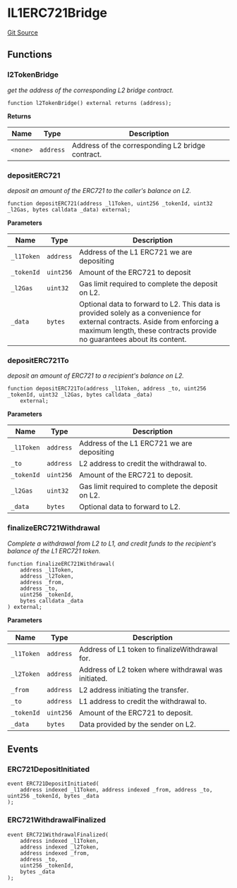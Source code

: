 # IL1ERC721Bridge
[Git Source](https://github.com/Passageway-Protocol/passageway-contracts/blob/b1d863b56b7778896c93bea0b98299fccb2c787f/contracts/optimism/interfaces/IL1ERC721Bridge.sol)


## Functions
### l2TokenBridge

*get the address of the corresponding L2 bridge contract.*


```solidity
function l2TokenBridge() external returns (address);
```
**Returns**

|Name|Type|Description|
|----|----|-----------|
|`<none>`|`address`|Address of the corresponding L2 bridge contract.|


### depositERC721

*deposit an amount of the ERC721 to the caller's balance on L2.*


```solidity
function depositERC721(address _l1Token, uint256 _tokenId, uint32 _l2Gas, bytes calldata _data) external;
```
**Parameters**

|Name|Type|Description|
|----|----|-----------|
|`_l1Token`|`address`|Address of the L1 ERC721 we are depositing|
|`_tokenId`|`uint256`|Amount of the ERC721 to deposit|
|`_l2Gas`|`uint32`|Gas limit required to complete the deposit on L2.|
|`_data`|`bytes`|Optional data to forward to L2. This data is provided solely as a convenience for external contracts. Aside from enforcing a maximum length, these contracts provide no guarantees about its content.|


### depositERC721To

*deposit an amount of ERC721 to a recipient's balance on L2.*


```solidity
function depositERC721To(address _l1Token, address _to, uint256 _tokenId, uint32 _l2Gas, bytes calldata _data)
    external;
```
**Parameters**

|Name|Type|Description|
|----|----|-----------|
|`_l1Token`|`address`|Address of the L1 ERC721 we are depositing|
|`_to`|`address`|L2 address to credit the withdrawal to.|
|`_tokenId`|`uint256`|Amount of the ERC721 to deposit.|
|`_l2Gas`|`uint32`|Gas limit required to complete the deposit on L2.|
|`_data`|`bytes`|Optional data to forward to L2.|


### finalizeERC721Withdrawal

*Complete a withdrawal from L2 to L1, and credit funds to the recipient's balance of the
L1 ERC721 token.*


```solidity
function finalizeERC721Withdrawal(
    address _l1Token,
    address _l2Token,
    address _from,
    address _to,
    uint256 _tokenId,
    bytes calldata _data
) external;
```
**Parameters**

|Name|Type|Description|
|----|----|-----------|
|`_l1Token`|`address`|Address of L1 token to finalizeWithdrawal for.|
|`_l2Token`|`address`|Address of L2 token where withdrawal was initiated.|
|`_from`|`address`|L2 address initiating the transfer.|
|`_to`|`address`|L1 address to credit the withdrawal to.|
|`_tokenId`|`uint256`|Amount of the ERC721 to deposit.|
|`_data`|`bytes`|Data provided by the sender on L2.|


## Events
### ERC721DepositInitiated

```solidity
event ERC721DepositInitiated(
    address indexed _l1Token, address indexed _from, address _to, uint256 _tokenId, bytes _data
);
```

### ERC721WithdrawalFinalized

```solidity
event ERC721WithdrawalFinalized(
    address indexed _l1Token,
    address indexed _l2Token,
    address indexed _from,
    address _to,
    uint256 _tokenId,
    bytes _data
);
```

